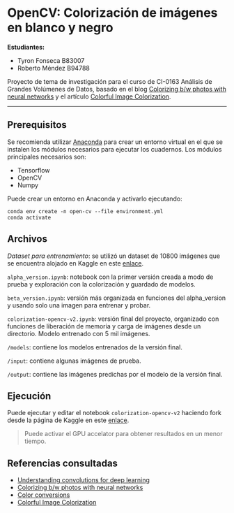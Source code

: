 # OpenCV: Colorización de imágenes en blanco y negro 

**Estudiantes:**
  - Tyron Fonseca B83007
  - Roberto Méndez B94788

Proyecto de tema de investigación para el curso de CI-0163 Análisis de Grandes Volúmenes de Datos, basado en el blog [Colorizing b/w photos with neural networks](https://blog.floydhub.com/colorizing-b-w-photos-with-neural-networks/) y el artículo [Colorful Image Colorization](https://arxiv.org/abs/1603.08511).

---
## Prerequisitos
Se recomienda utilizar [Anaconda](https://www.anaconda.com/) para crear un entorno virtual en el que se instalen los módulos necesarios para ejecutar los cuadernos.
Los módulos principales necesarios son:
- Tensorflow
- OpenCV
- Numpy

Puede crear un entorno en Anaconda y activarlo ejecutando:
```
conda env create -n open-cv --file environment.yml
conda activate
```

## Archivos

*Dataset para entrenamiento*: se utilizó un dataset de 10800 imágenes que se encuentra alojado en Kaggle en este [enlace](https://www.kaggle.com/datasets/mariomatos/image-colorization).

`alpha_version.ipynb`: notebook con la primer versión creada a modo de prueba y exploración con la colorización y guardado de modelos.

`beta_version.ipynb`: versión más organizada en funciones del alpha_version y usando solo una imagen para entrenar y probar.

`colorization-opencv-v2.ipynb`: versión final del proyecto, organizado con funciones de liberación de memoria y carga de imágenes desde un directorio. Modelo entrenado con 5 mil imágenes.

`/models`: contiene los modelos entrenados de la versión final.

`/input`: contiene algunas imágenes de prueba.

`/output`: contiene las imágenes predichas por el modelo de la versión final.

## Ejecución

Puede ejecutar y editar el notebook `colorization-opencv-v2` haciendo fork desde la página de Kaggle en este [enlace](https://www.kaggle.com/betocr/colorization-with-opencv).

> Puede activar el GPU accelator para obtener resultados en un menor tiempo.


## Referencias consultadas
- [Understanding convolutions for deep learning](https://towardsdatascience.com/intuitively-understanding-convolutions-for-deep-learning-1f6f42faee1)
- [Colorizing b/w photos with neural networks](https://blog.floydhub.com/colorizing-b-w-photos-with-neural-networks/)
- [Color conversions](https://docs.opencv.org/3.4/de/d25/imgproc_color_conversions.html)
- [Colorful Image Colorization](https://arxiv.org/abs/1603.08511) 
